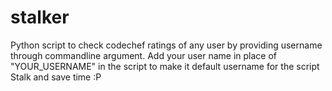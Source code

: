 # stalker
Python script to check codechef ratings of any user by providing username through commandline argument.
Add your user name in place of "YOUR_USERNAME" in the script to make it default username for the script
Stalk and save time :P
